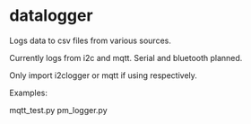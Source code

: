 # datalogger
Logs data to csv files from various sources.

Currently logs from i2c and mqtt.
Serial and bluetooth planned.

Only import i2clogger or mqtt if using respectively.

Examples:

mqtt_test.py
pm_logger.py
